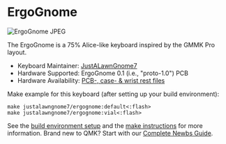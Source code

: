 # ErgoGnome

![ErgoGnome JPEG](https://private-user-images.githubusercontent.com/53498605/314171532-9be2ba95-f4c0-4081-873b-d731617f7c33.jpeg?jwt=eyJhbGciOiJIUzI1NiIsInR5cCI6IkpXVCJ9.eyJpc3MiOiJnaXRodWIuY29tIiwiYXVkIjoicmF3LmdpdGh1YnVzZXJjb250ZW50LmNvbSIsImtleSI6ImtleTUiLCJleHAiOjE3MTA4NzEwOTEsIm5iZiI6MTcxMDg3MDc5MSwicGF0aCI6Ii81MzQ5ODYwNS8zMTQxNzE1MzItOWJlMmJhOTUtZjRjMC00MDgxLTg3M2ItZDczMTYxN2Y3YzMzLmpwZWc_WC1BbXotQWxnb3JpdGhtPUFXUzQtSE1BQy1TSEEyNTYmWC1BbXotQ3JlZGVudGlhbD1BS0lBVkNPRFlMU0E1M1BRSzRaQSUyRjIwMjQwMzE5JTJGdXMtZWFzdC0xJTJGczMlMkZhd3M0X3JlcXVlc3QmWC1BbXotRGF0ZT0yMDI0MDMxOVQxNzUzMTFaJlgtQW16LUV4cGlyZXM9MzAwJlgtQW16LVNpZ25hdHVyZT0wZTA5NmJkMGJhM2I1MTE2OWQ1Yjc0NjA0NTg2YWY3ZTI0ZTAwMjdiN2JjMDVkNWZmY2NmNjBhYzhjNGMxZTc0JlgtQW16LVNpZ25lZEhlYWRlcnM9aG9zdCZhY3Rvcl9pZD0wJmtleV9pZD0wJnJlcG9faWQ9MCJ9.7c-c2vo_SQ_E08iQZJcgf_aZlfiONJqwFc1i7hxUdh8)

The ErgoGnome is a 75% Alice-like keyboard inspired by the GMMK Pro layout.

* Keyboard Maintainer: [JustALawnGnome7](https://github.com/JustALawnGnome7)
* Hardware Supported: ErgoGnome 0.1 (i.e., "proto-1.0") PCB
* Hardware Availability: [PCB-, case- &amp; wrist rest files](https://github.com/JustALawnGnome7/ErgoGnome)

Make example for this keyboard (after setting up your build environment):

    make justalawngnome7/ergognome:default<:flash>
    make justalawngnome7/ergognome:vial<:flash>

See the [build environment setup](https://docs.qmk.fm/#/getting_started_build_tools) and the [make instructions](https://docs.qmk.fm/#/getting_started_make_guide) for more information. Brand new to QMK? Start with our [Complete Newbs Guide](https://docs.qmk.fm/#/newbs).
